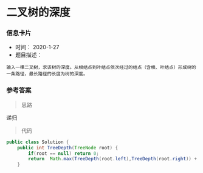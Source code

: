# 二叉树的深度 

### 信息卡片 

- 时间： 2020-1-27
- 题目描述：

```
输入一棵二叉树，求该树的深度。从根结点到叶结点依次经过的结点（含根、叶结点）形成树的一条路径，最长路径的长度为树的深度。
```



### 参考答案

> 思路

递归


> 代码

```java
public class Solution {
    public int TreeDepth(TreeNode root) {
        if(root == null) return 0;
        return  Math.max(TreeDepth(root.left),TreeDepth(root.right)) + 1;
    }
    
```



 
